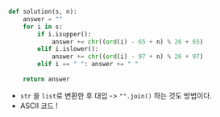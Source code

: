 ``` python 
def solution(s, n):
    answer = ""
    for i in s:
        if i.isupper():
            answer += chr((ord(i) - 65 + n) % 26 + 65)
        elif i.islower():
            answer += chr((ord(i) - 97 + n) % 26 + 97)
        elif i == " ": answer += " "
        
    return answer
```
- `str` 을 `list`로 변환한 후 대입 -> `"".join()` 하는 것도 방법이다. 
- ASCII 코드 !